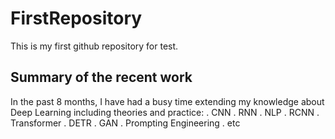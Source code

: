# FirstRepository
This is my first github repository for test.
## Summary of the recent work
In the past 8 months, I have had a busy time extending my knowledge about Deep Learning including theories and practice:
. CNN
. RNN
. NLP
. RCNN
. Transformer
. DETR
. GAN
. Prompting Engineering
. etc


